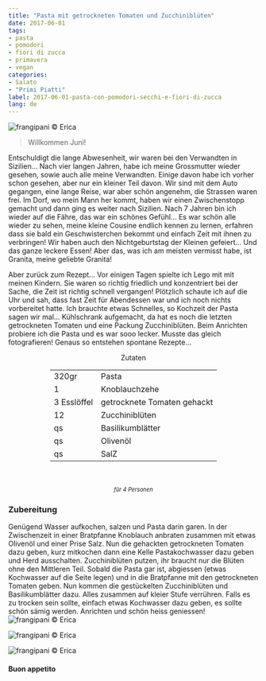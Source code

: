 ```yaml
---
title: "Pasta mit getrockneten Tomaten und Zucchiniblüten"
date: 2017-06-01  
tags:
- pasta
- pomodori
- fiori di zucca 
- primavera
- vegan
categories:
- Salato
- "Primi Piatti"
label: 2017-06-01-pasta-con-pomodori-secchi-e-fiori-di-zucca
lang: de 
---
```

![](../2017-06-01-pasta-con-pomodori-secchi-e-fiori-di-zucca/header.jpg "frangipani © Erica")

> Willkommen Juni!

Entschuldigt die lange Abwesenheit, wir waren bei den Verwandten in Sizilien... Nach vier langen Jahren, habe ich meine Grossmutter wieder gesehen, sowie auch alle meine Verwandten. Einige davon habe ich vorher schon gesehen, aber nur ein kleiner Teil davon. Wir sind mit dem Auto gegangen, eine lange Reise, war aber schön angenehm, die Strassen waren frei. Im Dorf, wo mein Mann her kommt, haben wir einen Zwischenstopp gemacht und dann ging es weiter nach Sizilien. Nach 7 Jahren bin ich wieder auf die Fähre, das war ein schönes Gefühl... Es war schön alle wieder zu sehen, meine kleine Cousine endlich kennen zu lernen, erfahren dass sie bald ein Geschwisterchen bekommt und einfach Zeit mit ihnen zu verbringen! Wir haben auch den Nichtgeburtstag der Kleinen gefeiert... Und das ganze leckere Essen! Aber das, was ich am meisten vermisst habe, ist Granita, meine geliebte Granita!

Aber zurück zum Rezept... Vor einigen Tagen spielte ich Lego mit mit meinen Kindern. Sie waren so richtig friedlich und konzentriert bei der Sache, die Zeit ist richtig schnell vergangen! Plötzlich schaute ich auf die Uhr und sah, dass fast Zeit für Abendessen war und ich noch nichts vorbereitet hatte. Ich brauchte etwas Schnelles, so Kochzeit der Pasta sagen wir mal... Kühlschrank aufgemacht, da hat es noch die letzten getrockneten Tomaten und eine Packung Zucchiniblüten. Beim Anrichten probiere ich die Pasta und es war sooo lecker. Musste das gleich fotografieren! Genaus so entstehen spontane Rezepte...

<div id="wrapper" style="text-align: center">
  <div id="yourdiv" style="display: inline-block;">
    <div class="ingredients">
      <div class="ingredients-title">Zutaten</div>
      <table>
        <tbody>
          <tr>
            <td>320gr</td>
            <td>Pasta</td>
          </tr>
          <tr>
            <td>1</td>
            <td>Knoblauchzehe</td>
          </tr>
          <tr>
            <td>3 Esslöffel</td>
            <td>getrocknete Tomaten gehackt</td>
          </tr>
          <tr>
            <td>12</td>
            <td>Zucchiniblüten</td>
          </tr>
          <tr>
            <td>qs</td>
            <td>Basilikumblätter</td>
          </tr>
          <tr>
            <td>qs</td>
            <td>Olivenöl</td>
          </tr>
          <tr>
            <td>qs</td>
            <td>SalZ</td>
          </tr>
        </tbody>
      </table>
      <br></br>
      <i class="pull-right" style="font-size: 80%;">für 4 Personen</i>
    </div>
  </div>
</div>


<h3>
  <font color="grey">
    <i class="fa-solid fa-gears"></i>
  </font> Zubereitung
</h3>

Genügend Wasser aufkochen, salzen und Pasta darin garen. In der Zwischenzeit in einer Bratpfanne Knoblauch anbraten zusammen mit etwas Olivenöl und einer Prise Salz. Nun die gehackten getrockneten Tomaten dazu geben, kurz mitkochen dann eine Kelle Pastakochwasser dazu geben und Herd ausschalten. Zucchiniblüten putzen, ihr braucht nur die Blüten ohne den Mittleren Teil.  Sobald die Pasta gar ist, abgiessen (etwas Kochwasser auf die Seite legen) und in die Bratpfanne mit den getrockneten Tomaten geben. Nun kommen die gestückelten Zucchiniblüten und Basilikumblätter dazu. Alles zusammen auf kleier Stufe verrühren. Falls es zu trocken sein sollte, einfach etwas Kochwasser dazu geben, es sollte schön sämig werden. Anrichten und schön heiss geniessen!
![](../2017-06-01-pasta-con-pomodori-secchi-e-fiori-di-zucca/risultato1.jpg "frangipani © Erica")

![](../2017-06-01-pasta-con-pomodori-secchi-e-fiori-di-zucca/risultato2.jpg "frangipani © Erica")

![](../2017-06-01-pasta-con-pomodori-secchi-e-fiori-di-zucca/risultato3.jpg "frangipani © Erica")

<h4>Buon appetito
  <font color="red">
    <i class="fa-regular fa-face-smile"></i>
  </font>
</h4>
